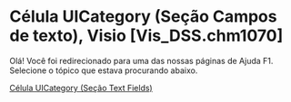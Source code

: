 
# Célula UICategory (Seção Campos de texto), Visio [Vis_DSS.chm1070]

Olá! Você foi redirecionado para uma das nossas páginas de Ajuda F1. Selecione o tópico que estava procurando abaixo.

[Célula UICategory (Seção Text Fields)](http://msdn.microsoft.com/library/365f7005-ba34-2311-4c5c-16344962fc3f%28Office.15%29.aspx)
